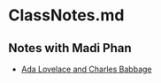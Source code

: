 # ClassNotes.md
## Notes with Madi Phan

* [Ada Lovelace and Charles Babbage](https://phanmad000.github.io/ClassNotes_md/LovelaceandBabbage)
